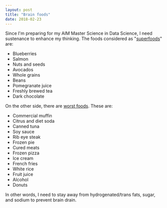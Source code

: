 ```yaml
---
layout: post
title: "Brain foods"
date: 2018-02-23
---
```


Since I'm preparing for my AIM Master Science in Data Science, I need sustenance to enhance my thinking. The foods considered as "[superfoods](https://www.webmd.com/diet/features/eat-smart-healthier-brain#1)"  are:

* Blueberries
* Salmon
* Nuts and seeds
* Avocados
* Whole grains
* Beans
* Pomegranate juice
* Freshly brewed tea
* Dark chocolate

On the other side, there are [worst foods](http://www.eatthis.com/foods-for-brain/). These are:
* Commercial muffin
* Citrus and diet soda
* Canned tuna
* Soy sauce
* Rib eye steak
* Frozen pie
* Cured meats
* Frozen pizza
* Ice cream
* French fries
* White rice
* Fruit juice
* Alcohol
* Donuts

In other words, I need to stay away from hydrogenated/trans fats, sugar, and sodium to prevent brain drain.
